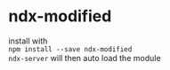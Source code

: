 # ndx-modified
install with  
`npm install --save ndx-modified`  
`ndx-server` will then auto load the module  